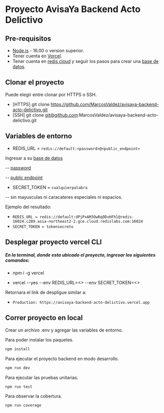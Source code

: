 # **Proyecto AvisaYa Backend Acto Delictivo**
## **Pre-requisitos**
- [Node.js](https://nodejs.org/en/) - 16.00 o version superior.
- Tener cuenta en [Vercel](https://vercel.com/login).
- Tener cuenta en [redis cloud](https://app.redislabs.com/#/login) y seguir los pasos para crear una [base de datos](https://docs.redis.com/latest/rc/rc-quickstart/#create-an-account).

## **Clonar el proyecto**
Puede elegir entre clonar por HTTPS o SSH.
- [HTTPS] git clone https://github.com/MarcosValdez/avisaya-backend-acto-delictivo.git
- [SSH] git clone git@github.com:MarcosValdez/avisaya-backend-acto-delictivo.git

## **Variables de entorno**
- REDIS_URL = ```redis://default:<password>@<public_endpoint>```

 Ingresar a su [base de datos](https://app.redislabs.com/#/login)

-- [password](https://docs.redis.com/latest/images/rc/database-fixed-configuration-security.png)

-- [public endpoint](https://docs.redis.com/latest/images/rc/quickstart-database-overview.png)

- SECRET_TOKEN = ```cualquierpalabra```

-- sin mayusculas ni caracateres especiales ni espacios.

Ejemplo del resultado:
- ```REDIS_URL = redis://default:dPjPxAM3OwRqODvHFhl@redis-16024.c289.asia-northeast2-2.gce.cloud.redislabs.com:16024```
- ```SECRET_TOKEN = tokensecreto```

## **Desplegar proyecto vercel CLI**
##### En la terminal, donde esta ubicado el proyecto, ingresar los siguientes comandos:

- npm i -g vercel

- vercel --yes --env REDIS_URL=<<valor del paso previo>> --env SECRET_TOKEN=<<valor del paso previo>>

Retornara el link de despligue similar a: 
- ```Production: https://avisaya-backend-acto-delictivo.vercel.app```
 
## Correr proyecto en local 

Crear un archivo .env y agregar las variables de entorno.
 
Para poder instalar los paquetes.
```javascript
npm install
```
Para ejecutar el proyecto backend en modo desarrollo.
```javascript
npm run dev
```
Para ejecutar las pruebas unitarias.
```javascript
npm run test
```

Para observar la cobertura.
```javascript
npm run coverage
```
